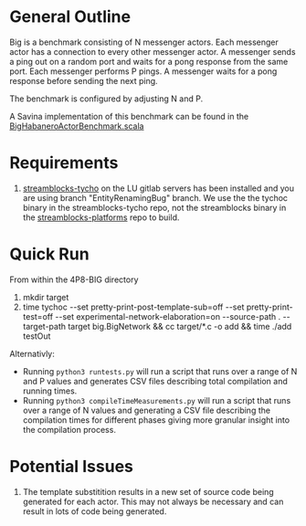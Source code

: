 # General Outline

Big is a benchmark consisting of N messenger actors. Each messenger actor has a connection to every other messenger actor. A messenger sends a ping out on a random port and waits for a pong response from the same port. Each messenger performs P pings. A messenger waits for a pong response before sending the next ping.

The benchmark is configured by adjusting N and P.

A Savina implementation of this benchmark can be found in the [BigHabaneroActorBenchmark.scala](https://github.com/shamsimam/savina/blob/master/src/main/scala/edu/rice/habanero/benchmarks/big/BigHabaneroActorBenchmark.scala)

# Requirements
1. [streamblocks-tycho](https://git.cs.lth.se/dataflow/streamblocks-tycho) on the LU gitlab servers has been installed and you are using branch "EntityRenamingBug" branch. We use the the tychoc binary in the streamblocks-tycho repo, not the streamblocks binary in the [streamblocks-platforms](https://git.cs.lth.se/dataflow/streamblocks-tycho/-/tree/EntityRenamingBug) repo to build.

# Quick Run
From within the 4P8-BIG directory
1. mkdir target
2. time tychoc  --set pretty-print-post-template-sub=off --set pretty-print-test=off  --set experimental-network-elaboration=on --source-path . --target-path target big.BigNetwork && cc target/*.c -o add && time ./add testOut

Alternativly:
- Running `python3 runtests.py` will run a script that runs over a range of N and P values and generates CSV files describing total compilation and running times.
- Running `python3 compileTimeMeasurements.py` will run a script that runs over a range of N values and generating a CSV file describing the compilation times for different phases giving more granular insight into the compilation process.


# Potential Issues
1. The template substitition results in a new set of source code being generated for each actor. This may not always be necessary and can result in lots of code being generated.
